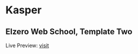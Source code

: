 # Kasper
Elzero Web School, Template Two
---
Live Preview: [visit](https://ziadyahya181.github.io/Kasper/)
